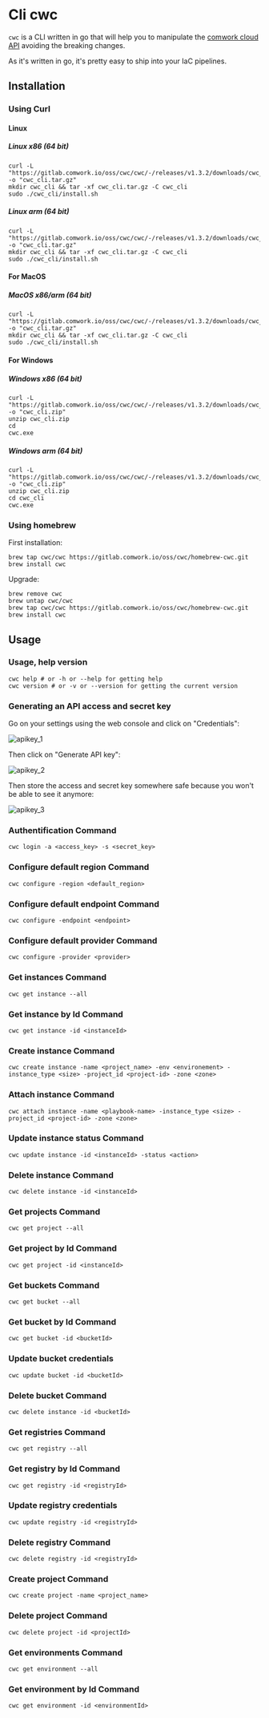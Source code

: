 # Cli cwc

`cwc` is a CLI written in go that will help you to manipulate the [comwork cloud API](./README.md) avoiding the breaking changes.

As it's written in go, it's pretty easy to ship into your IaC pipelines.

## Installation

### Using Curl

#### Linux

##### Linux x86 (64 bit)

```shell
curl -L "https://gitlab.comwork.io/oss/cwc/cwc/-/releases/v1.3.2/downloads/cwc_1.3.2_linux_amd64.tar.gz" -o "cwc_cli.tar.gz"
mkdir cwc_cli && tar -xf cwc_cli.tar.gz -C cwc_cli 
sudo ./cwc_cli/install.sh
```

##### Linux arm (64 bit)

```shell
curl -L "https://gitlab.comwork.io/oss/cwc/cwc/-/releases/v1.3.2/downloads/cwc_1.3.2_linux_arm64.tar.gz" -o "cwc_cli.tar.gz" 
mkdir cwc_cli && tar -xf cwc_cli.tar.gz -C cwc_cli 
sudo ./cwc_cli/install.sh
```

#### For MacOS

##### MacOS x86/arm (64 bit)

```shell
curl -L "https://gitlab.comwork.io/oss/cwc/cwc/-/releases/v1.3.2/downloads/cwc_1.3.2_darwin_all.tar.gz" -o "cwc_cli.tar.gz"
mkdir cwc_cli && tar -xf cwc_cli.tar.gz -C cwc_cli     
sudo ./cwc_cli/install.sh
```

#### For Windows

##### Windows x86 (64 bit)

```shell
curl -L "https://gitlab.comwork.io/oss/cwc/cwc/-/releases/v1.3.2/downloads/cwc_1.3.2_windows_amd64.zip" -o "cwc_cli.zip"
unzip cwc_cli.zip 
cd 
cwc.exe
```

##### Windows arm (64 bit)

```shell
curl -L "https://gitlab.comwork.io/oss/cwc/cwc/-/releases/v1.3.2/downloads/cwc_1.3.2_windows_arm64.zip" -o "cwc_cli.zip"
unzip cwc_cli.zip 
cd cwc_cli
cwc.exe
```

### Using homebrew

First installation:

```shell
brew tap cwc/cwc https://gitlab.comwork.io/oss/cwc/homebrew-cwc.git 
brew install cwc
```

Upgrade:

```shell
brew remove cwc
brew untap cwc/cwc
brew tap cwc/cwc https://gitlab.comwork.io/oss/cwc/homebrew-cwc.git 
brew install cwc
```

## Usage

### Usage, help version

```shell
cwc help # or -h or --help for getting help
cwc version # or -v or --version for getting the current version
```

### Generating an API access and secret key

Go on your settings using the web console and click on "Credentials":

![apikey_1](../../img/apikey_1.png)

Then click on "Generate API key":

![apikey_2](../../img/apikey_2.png)

Then store the access and secret key somewhere safe because you won't be able to see it anymore:

![apikey_3](../../img/apikey_3.png)

### Authentification Command

```shell
cwc login -a <access_key> -s <secret_key>
```

### Configure default region Command

```shell
cwc configure -region <default_region>
```

### Configure default endpoint Command

```shell
cwc configure -endpoint <endpoint>
```
### Configure default provider Command

```shell
cwc configure -provider <provider>
```

### Get instances Command

```shell
cwc get instance --all
```

### Get instance by Id Command

```shell
cwc get instance -id <instanceId>
```

### Create instance Command

```shell
cwc create instance -name <project_name> -env <environement> -instance_type <size> -project_id <project-id> -zone <zone>
```
    
### Attach instance Command

```shell
cwc attach instance -name <playbook-name> -instance_type <size> -project_id <project-id> -zone <zone>
```

### Update instance status Command

```shell
cwc update instance -id <instanceId> -status <action>
```

### Delete instance Command

```shell
cwc delete instance -id <instanceId>
```    

### Get projects Command

```shell
cwc get project --all
```

### Get project by Id Command

```shell
cwc get project -id <instanceId>
```

### Get buckets Command

```shell
cwc get bucket --all
```

### Get bucket by Id Command

```shell
cwc get bucket -id <bucketId>
```

### Update bucket credentials

```shell
cwc update bucket -id <bucketId>
```

### Delete bucket Command

```shell
cwc delete instance -id <bucketId>
```    



### Get registries Command

```shell
cwc get registry --all
```

### Get registry by Id Command

```shell
cwc get registry -id <registryId>
```

### Update registry credentials

```shell
cwc update registry -id <registryId>
```

### Delete registry Command

```shell
cwc delete registry -id <registryId>
```    


### Create project Command

```shell
cwc create project -name <project_name>
```

### Delete project Command

```shell
cwc delete project -id <projectId>
```

### Get environments Command

```shell
cwc get environment --all
```

### Get environment by Id Command

```shell
cwc get environment -id <environmentId>
```
